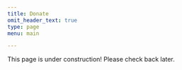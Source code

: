 ```yaml
---
title: Donate
omit_header_text: true
type: page
menu: main

---
```


This page is under construction! Please check back later.